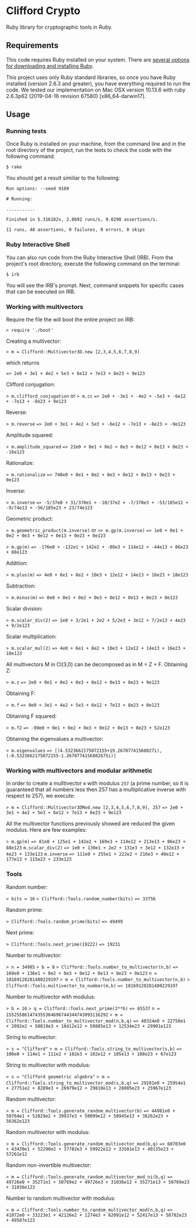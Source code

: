 # Clifford Crypto

Ruby library for cryptographic tools in Ruby.

## Requirements

This code requires Ruby installed on your system. There are [several options for downloading and installing Ruby](https://www.ruby-lang.org/en/downloads/ "Download Ruby").

This project uses only Ruby standard libraries, so once you have Ruby installed (version 2.6.3 and greater), you have everything required to run the code. We tested our implementation on Mac OSX version 10.13.6 with ruby 2.6.3p62 (2019-04-16 revision 67580) [x86_64-darwin17].

## Usage

### Running tests

Once Ruby is installed on your machine, from the command line and in the root directory of the project, run the tests to check the code with the following command:

`$ rake`

You should get a result similiar to the following:

```console
Run options: --seed 9109

# Running:

...........

Finished in 5.316182s, 2.0692 runs/s, 9.0290 assertions/s.

11 runs, 48 assertions, 0 failures, 0 errors, 0 skips
```

### Ruby Interactive Shell

You can also run code from the Ruby Interactive Shell (IRB). From the project's root directory, execute the following command on the terminal:

`$ irb`

You will see the IRB's prompt. Next, command snippets for specific cases that can be executed on IRB.

### Working with multivectors

Require the file the will boot the entire project on IRB:

`> require './boot'`

Creating a multivector:

`> m = Clifford::Multivector3D.new [2,3,4,5,6,7,8,9]`

which returns

`=> 2e0 + 3e1 + 4e2 + 5e3 + 6e12 + 7e13 + 8e23 + 9e123`

Clifford conjugation:

`> m.clifford_conjugation` or `> m.cc`
`=> 2e0 + -3e1 + -4e2 + -5e3 + -6e12 + -7e13 + -8e23 + 9e123`

Reverse:

`> m.reverse`
`=> 2e0 + 3e1 + 4e2 + 5e3 + -6e12 + -7e13 + -8e23 + -9e123`

Amplitude squared:

`> m.amplitude_squared`
`=> 22e0 + 0e1 + 0e2 + 0e3 + 0e12 + 0e13 + 0e23 + -16e123`

Rationalize:

`> m.rationalize`
`=> 740e0 + 0e1 + 0e2 + 0e3 + 0e12 + 0e13 + 0e23 + 0e123`

Inverse:

`> m.inverse`
`=> -5/37e0 + 31/370e1 + -10/37e2 + -7/370e3 + -53/185e12 + -9/74e13 + -56/185e23 + 23/74e123`

Geometric product:

`> m.geometric_product(m.inverse)` or `>> m.gp(m.inverse)`
`=> 1e0 + 0e1 + 0e2 + 0e3 + 0e12 + 0e13 + 0e23 + 0e123`

`> m.gp(m)`
`=> -176e0 + -132e1 + 142e2 + -88e3 + 114e12 + -44e13 + 86e23 + 88e123`

Addition:

`> m.plus(m)`
`=> 4e0 + 6e1 + 8e2 + 10e3 + 12e12 + 14e13 + 16e23 + 18e123`

Subtraction:

`> m.minus(m)`
`=> 0e0 + 0e1 + 0e2 + 0e3 + 0e12 + 0e13 + 0e23 + 0e123`

Scalar division:

`> m.scalar_div(2)`
`=> 1e0 + 3/2e1 + 2e2 + 5/2e3 + 3e12 + 7/2e13 + 4e23 + 9/2e123`

Scalar multiplication:

`> m.scalar_mul(2)`
`=> 4e0 + 6e1 + 8e2 + 10e3 + 12e12 + 14e13 + 16e23 + 18e123`

All multivectors M in Cl(3,0) can be decomposed as in M = Z + F. Obtaining Z:

`> m.z`
`=> 2e0 + 0e1 + 0e2 + 0e3 + 0e12 + 0e13 + 0e23 + 9e123`

Obtaining F:

`> m.f`
`=> 0e0 + 3e1 + 4e2 + 5e3 + 6e12 + 7e13 + 8e23 + 0e123`

Obtaining F squared:

`> m.f2`
`=> -99e0 + 0e1 + 0e2 + 0e3 + 0e12 + 0e13 + 0e23 + 52e123`

Obtaining the eigenvalues a multivector:

`> m.eigenvalues`
`=> [(4.5323662175072155+19.26707741568027i), (-0.5323662175072155-1.2670774156802675i)]`

### Working with multivectors and modular arithmetic

In order to create a mulltivector `m` with modulus `257` (a prime number, so it is guaranteed that all numbers less then 257 has a multiplicative inverse with respect to 257), we execute:

`> m = Clifford::Multivector3DMod.new [2,3,4,5,6,7,8,9], 257`
`=> 2e0 + 3e1 + 4e2 + 5e3 + 6e12 + 7e13 + 8e23 + 9e123`

All the multivector functions previously showed are reduced the given modulus. Here are few examples:

`> m.gp(m)`
`=> 81e0 + 125e1 + 142e2 + 169e3 + 114e12 + 213e13 + 86e23 + 88e123`
`m.scalar_div(2)`
`=> 1e0 + 130e1 + 2e2 + 131e3 + 3e12 + 132e13 + 4e23 + 133e123`
`m.inverse`
`=> 111e0 + 255e1 + 222e2 + 216e3 + 40e12 + 177e13 + 115e23 + 233e123`

### Tools

Random number:

`> bits = 16`
`> Clifford::Tools.random_number(bits)`
`=> 33756`

Random prime:

`> Clifford::Tools.random_prime(bits)`
`=> 49499`

Next prime:

`> Clifford::Tools.next_prime(19222)`
`=> 19231`

Number to multivector:

`> n = 34985`
`> b = 8`
`> Clifford::Tools.number_to_multivector(n,b)`
`=> 169e0 + 136e1 + 0e2 + 0e3 + 0e12 + 0e13 + 0e23 + 0e123`
`n = 18169120281480229197`
`> m = Clifford::Tools.number_to_multivector(n,b)`
`> Clifford::Tools.multivector_to_number(m,b)`
`=> 18169120281480229197`

Number to multivector with modulus:

`> b = 16`
`> q = Clifford::Tools.next_prime(2**b)`
`=> 65537`
`n = 155255861474355364696744344743093116292`
`> m = Clifford::Tools.number_to_multivector_mod(n,b,q)`
`=> 40324e0 + 22750e1 + 2092e2 + 50819e3 + 18412e12 + 50885e13 + 12534e23 + 29901e123`

String to multivector:

`> s = "Clifford"`
`> m = Clifford::Tools.string_to_multivector(s,b)`
`=> 100e0 + 114e1 + 111e2 + 102e3 + 102e12 + 105e13 + 108e23 + 67e123`

String to multivector with modulus:

`> s = "Clifford geometric algebra"`
`> m = Clifford::Tools.string_to_multivector_mod(s,b,q)`
`=> 29281e0 + 25954e1 + 27751e2 + 8289e3 + 26979e12 + 29810e13 + 28005e23 + 25967e123`

Random multivector:

`> m = Clifford::Tools.generate_random_multivector(b)`
`=> 44981e0 + 50764e1 + 52829e2 + 39937e3 + 50099e12 + 58945e13 + 36262e23 + 56362e123`

Random multivector with modulus:

`> m = Clifford::Tools.generate_random_multivector_mod(b,q)`
`=> 60703e0 + 43439e1 + 52290e2 + 37782e3 + 59922e12 + 33501e13 + 40135e23 + 57261e12`

Random non-invertible multivector:

`> m = Clifford::Tools.generate_random_multivector_mod_ni(b,q)`
`=> 49726e0 + 35271e1 + 50769e2 + 49726e3 + 31036e12 + 35271e13 + 50769e23 + 31036e123`

Number to random multivector with modulus:

`> m = Clifford::Tools.number_to_random_multivector_mod(n,b,q)`
`=> 41072e0 + 33223e1 + 42126e2 + 1274e3 + 62091e12 + 52417e13 + 58782e23 + 49587e123`

